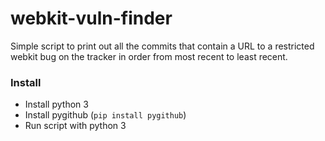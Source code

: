 # webkit-vuln-finder
Simple script to print out all the commits that contain a URL to a restricted webkit bug on the tracker in order from most recent to least recent.

### Install
* Install python 3
* Install pygithub (`pip install pygithub`)
* Run script with python 3
